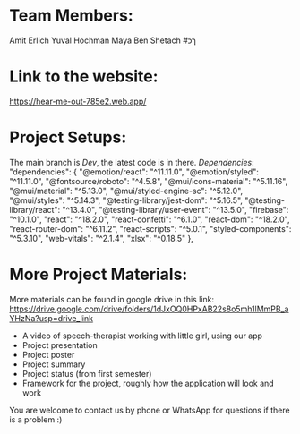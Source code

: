 # Team Members:
Amit Erlich 
Yuval Hochman 
Maya Ben Shetach
#ךכ
# Link to the website:
https://hear-me-out-785e2.web.app/

# Project Setups:
The main branch is *Dev*, the latest code is in there.
*Dependencies*:
  "dependencies": {
    "@emotion/react": "^11.11.0",
    "@emotion/styled": "^11.11.0",
    "@fontsource/roboto": "^4.5.8",
    "@mui/icons-material": "^5.11.16",
    "@mui/material": "^5.13.0",
    "@mui/styled-engine-sc": "^5.12.0",
    "@mui/styles": "^5.14.3",
    "@testing-library/jest-dom": "^5.16.5",
    "@testing-library/react": "^13.4.0",
    "@testing-library/user-event": "^13.5.0",
    "firebase": "^10.1.0",
    "react": "^18.2.0",
    "react-confetti": "^6.1.0",
    "react-dom": "^18.2.0",
    "react-router-dom": "^6.11.2",
    "react-scripts": "^5.0.1",
    "styled-components": "^5.3.10",
    "web-vitals": "^2.1.4",
    "xlsx": "^0.18.5"
  },
  
# More Project Materials:
More materials can be found in google drive in this link: https://drive.google.com/drive/folders/1dJxOQ0HPxAB22s8o5mh1lMmPB_aYHzNa?usp=drive_link
- A video of speech-therapist working with little girl, using our app
- Project presentation
- Project poster
- Project summary
- Project status (from first semester)
- Framework for the project, roughly how the application will look and work

You are welcome to contact us by phone or WhatsApp for questions if there is a problem :)
